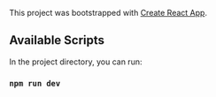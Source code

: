 This project was bootstrapped with [Create React App](https://github.com/facebook/create-react-app).

## Available Scripts

In the project directory, you can run:

### `npm run dev`

